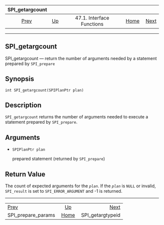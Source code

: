 <!--?xml version="1.0" encoding="UTF-8" standalone="no"?-->

|                      SPI\_getargcount                     |                                                      |                           |                                                       |                                                       |
| :-------------------------------------------------------: | :--------------------------------------------------- | :-----------------------: | ----------------------------------------------------: | ----------------------------------------------------: |
| [Prev](spi-spi-prepare-params.html "SPI_prepare_params")  | [Up](spi-interface.html "47.1. Interface Functions") | 47.1. Interface Functions | [Home](index.html "PostgreSQL 17devel Documentation") |  [Next](spi-spi-getargtypeid.html "SPI_getargtypeid") |

***

## SPI\_getargcount

SPI\_getargcount — return the number of arguments needed by a statement prepared by `SPI_prepare`

## Synopsis

    int SPI_getargcount(SPIPlanPtr plan)

## Description

`SPI_getargcount` returns the number of arguments needed to execute a statement prepared by `SPI_prepare`.

## Arguments

* `SPIPlanPtr plan`

    prepared statement (returned by `SPI_prepare`)

## Return Value

The count of expected arguments for the *`plan`*. If the *`plan`* is `NULL` or invalid, `SPI_result` is set to `SPI_ERROR_ARGUMENT` and -1 is returned.

***

|                                                           |                                                       |                                                       |
| :-------------------------------------------------------- | :---------------------------------------------------: | ----------------------------------------------------: |
| [Prev](spi-spi-prepare-params.html "SPI_prepare_params")  |  [Up](spi-interface.html "47.1. Interface Functions") |  [Next](spi-spi-getargtypeid.html "SPI_getargtypeid") |
| SPI\_prepare\_params                                      | [Home](index.html "PostgreSQL 17devel Documentation") |                                     SPI\_getargtypeid |
